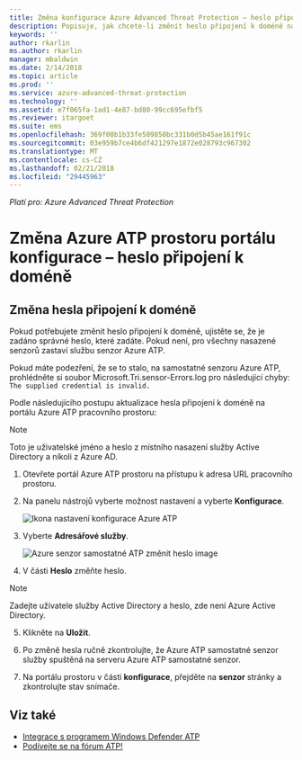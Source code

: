 ```yaml
---
title: Změna konfigurace Azure Advanced Threat Protection – heslo připojení k doméně | Microsoft Docs
description: Popisuje, jak chcete-li změnit heslo připojení k doméně na samostatné senzoru Azure ATP.
keywords: ''
author: rkarlin
ms.author: rkarlin
manager: mbaldwin
ms.date: 2/14/2018
ms.topic: article
ms.prod: ''
ms.service: azure-advanced-threat-protection
ms.technology: ''
ms.assetid: e7f065fa-1ad1-4e87-bd80-99cc695efbf5
ms.reviewer: itargoet
ms.suite: ems
ms.openlocfilehash: 369f00b1b33fe509850bc331b0d5b45ae161f91c
ms.sourcegitcommit: 03e959b7ce4b6df421297e1872e028793c967302
ms.translationtype: MT
ms.contentlocale: cs-CZ
ms.lasthandoff: 02/21/2018
ms.locfileid: "29445963"
---
```

*Platí pro: Azure Advanced Threat Protection*



# <a name="change-azure-atp-workspace-portal-configuration---domain-connectivity-password"></a>Změna Azure ATP prostoru portálu konfigurace – heslo připojení k doméně



## <a name="change-the-domain-connectivity-password"></a>Změna hesla připojení k doméně
Pokud potřebujete změnit heslo připojení k doméně, ujistěte se, že je zadáno správné heslo, které zadáte. Pokud není, pro všechny nasazené senzorů zastaví službu senzor Azure ATP.

Pokud máte podezření, že se to stalo, na samostatné senzoru Azure ATP, prohlédněte si soubor Microsoft.Tri.sensor-Errors.log pro následující chyby: `The supplied credential is invalid.`

Podle následujícího postupu aktualizace hesla připojení k doméně na portálu Azure ATP pracovního prostoru:

> [!NOTE]
> Toto je uživatelské jméno a heslo z místního nasazení služby Active Directory a nikoli z Azure AD.

1.  Otevřete portál Azure ATP prostoru na přístupu k adresa URL pracovního prostoru.

2.  Na panelu nástrojů vyberte možnost nastavení a vyberte **Konfigurace**.

    ![Ikona nastavení konfigurace Azure ATP](media/atp-config-menu.png)

3.  Vyberte **Adresářové služby**.

    ![Azure senzor samostatné ATP změnit heslo image](media/directory-services.png)

4.  V části **Heslo** změňte heslo.

 > [!NOTE]
 > Zadejte uživatele služby Active Directory a heslo, zde není Azure Active Directory.

5.  Klikněte na **Uložit**.

6.  Po změně hesla ručně zkontrolujte, že Azure ATP samostatné senzor služby spuštěná na serveru Azure ATP samostatné senzor.

7. Na portálu prostoru v části **konfigurace**, přejděte na **senzor** stránky a zkontrolujte stav snímače.

## <a name="see-also"></a>Viz také

- [Integrace s programem Windows Defender ATP](integrate-wd-atp.md)
- [Podívejte se na fórum ATP!](https://aka.ms/azureatpcommunity)